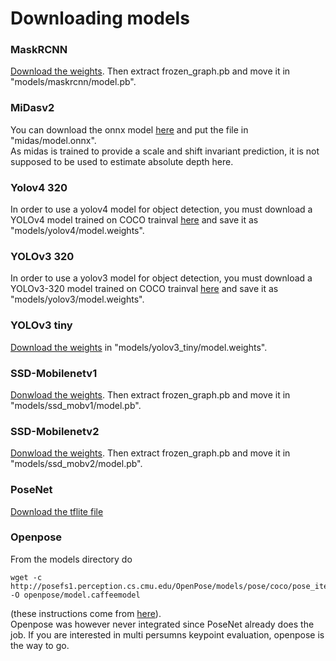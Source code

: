 # Downloading models

### MaskRCNN
[Download the weights](http://download.tensorflow.org/models/object_detection/mask_rcnn_inception_v2_coco_2018_01_28.tar.gz). Then extract frozen_graph.pb and move it in "models/maskrcnn/model.pb".

### MiDasv2
You can download the onnx model [here](https://github.com/intel-isl/MiDaS/tree/master/tf#make-onnx-model-from-downloaded-pytorch-model-file) and put the file in "midas/model.onnx".  
As midas is trained to provide a scale and shift invariant prediction, it is not supposed to be used to estimate absolute depth here.

### Yolov4 320
In order to use a yolov4 model for object detection, you must download
a YOLOv4 model trained on COCO trainval [here](https://github.com/AlexeyAB/darknet#pre-trained-models) and save it as "models/yolov4/model.weights".  

### YOLOv3 320

In order to use a yolov3 model for object detection, you must download
a YOLOv3-320 model trained on COCO trainval [here](https://pjreddie.com/darknet/yolo/) and save it as "models/yolov3/model.weights".  

### YOLOv3 tiny

[Download the weights](https://pjreddie.com/darknet/yolo/) in "models/yolov3_tiny/model.weights".  

### SSD-Mobilenetv1
[Donwload the weights](http://download.tensorflow.org/models/object_detection/ssd_mobilenet_v1_coco_2018_01_28.tar.gz). Then extract frozen_graph.pb and move it in "models/ssd_mobv1/model.pb".  

### SSD-Mobilenetv2
[Donwload the weights](http://download.tensorflow.org/models/object_detection/ssd_mobilenet_v2_coco_2018_03_29.tar.gz). Then extract frozen_graph.pb and move it in "models/ssd_mobv2/model.pb".  

### PoseNet
[Download the tflite file](https://www.tensorflow.org/lite/models/pose_estimation/overview)

### Openpose
From the models directory do
```
wget -c http://posefs1.perception.cs.cmu.edu/OpenPose/models/pose/coco/pose_iter_440000.caffemodel -O openpose/model.caffeemodel
```
(these instructions come from [here](https://github.com/CMU-Perceptual-Computing-Lab/openpose/blob/master/models/getModels.sh)).  
Openpose was however never integrated since PoseNet already does the job. If you are interested in multi persumns keypoint evaluation, openpose is the way to go.  
